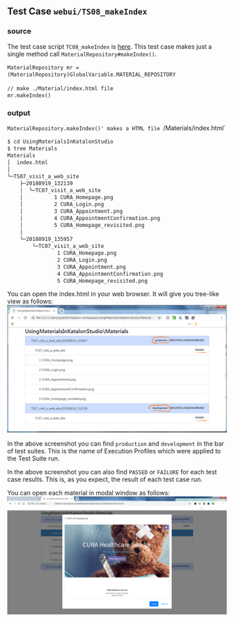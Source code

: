 ## Test Case `webui/TS08_makeIndex`

### source

The test case script `TC08_makeIndex` is [here](../../Scripts/webui/TC08_makeIndex/Script1536651022281.groovy).
This test case makes just a single method call `MaterialRepository#makeIndex()`.

```
MaterialRepository mr = (MaterialRepository)GlobalVariable.MATERIAL_REPOSITORY

// make ./Material/index.html file
mr.makeIndex()
```

### output

`MaterialRepository.makeIndex()' makes a HTML file `<project dir>/Materials/index.html`

```
$ cd UsingMaterialsInKatalonStudio
$ tree Materials
Materials
│  index.html
│
└─TS07_visit_a_web_site
    ├─20180919_132139
    │  └─TC07_visit_a_web_site
    │          1 CURA_Homepage.png
    │          2 CURA_Login.png
    │          3 CURA_Appointment.png
    │          4 CURA_AppointmentConfirmation.png
    │          5 CURA_Homepage_revisited.png
    │
    └─20180919_135957
        └─TC07_visit_a_web_site
                1 CURA_Homepage.png
                2 CURA_Login.png
                3 CURA_Appointment.png
                4 CURA_AppointmentConfirmation.png
                5 CURA_Homepage_revisited.png
```

You can open the index.html in your web browser. It will give you tree-like view as follows:
![Materials_index](./images/TS08/Materials_index.png)

In the above screenshot you can find `production` and `development` in the bar of test suites. This is the name of Execution Profiles which were applied to the Test Suite run.

In the above screenshot you can also find `PASSED` or `FAILURE` for each test case results. This is, as you expect, the result of each test case run.

You can open each material in modal window as follows:
![Materials_index_modal](./images/TS08/Materials_index_modal.png)
